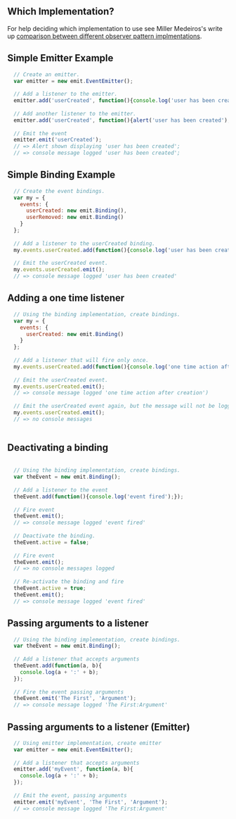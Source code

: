 ## Which Implementation?

For help deciding which implementation to use see Miller Medeiros's write up [comparison between different observer pattern implmentations](https://github.com/millermedeiros/js-signals/wiki/Comparison-between-different-Observer-Pattern-implementations).

## Simple Emitter Example

```javascript
  // Create an emitter.
  var emitter = new emit.EventEmitter();
  
  // Add a listener to the emitter.
  emitter.add('userCreated', function(){console.log('user has been created');});
  
  // Add another listener to the emitter.
  emitter.add('userCreated', function(){alert('user has been created');});
  
  // Emit the event
  emitter.emit('userCreated');
  // => Alert shown displaying 'user has been created';
  // => console message logged 'user has been created';
```
  
## Simple Binding Example

```javascript
  // Create the event bindings.
  var my = {
    events: {
      userCreated: new emit.Binding(),
      userRemoved: new emit.Binding()
    }
  };
  
  // Add a listener to the userCreated binding.
  my.events.userCreated.add(function(){console.log('user has been created');});
  
  // Emit the userCreated event.
  my.events.userCreated.emit();
  // => console message logged 'user has been created'
```

## Adding a one time listener

```javascript
  // Using the binding implementation, create bindings.
  var my = {
    events: {
      userCreated: new emit.Binding()
    }
  };
  
  // Add a listener that will fire only once.
  my.events.userCreated.add(function(){console.log('one time action after creation');}, true);
  
  // Emit the userCreated event.
  my.events.userCreated.emit();
  // => console message logged 'one time action after creation')
  
  // Emit the userCreated event again, but the message will not be logged this time.
  my.events.userCreated.emit();
  // => no console messages
  
```

## Deactivating a binding

```javascript
  
  // Using the binding implementation, create bindings.
  var theEvent = new emit.Binding();
  
  // Add a listener to the event
  theEvent.add(function(){console.log('event fired');});
  
  // Fire event
  theEvent.emit();
  // => console message logged 'event fired'
  
  // Deactivate the binding.
  theEvent.active = false;
  
  // Fire event
  theEvent.emit();
  // => no console messages logged
  
  // Re-activate the binding and fire
  theEvent.active = true;
  theEvent.emit();
  // => console message logged 'event fired'

```
  
## Passing arguments to a listener

```javascript
  // Using the binding implementation, create bindings.
  var theEvent = new emit.Binding();
  
  // Add a listener that accepts arguments
  theEvent.add(function(a, b){
    console.log(a + ':' + b);
  });
  
  // Fire the event passing arguments
  theEvent.emit('The First', 'Argument');
  // => console message logged 'The First:Argument'
```

## Passing arguments to a listener (Emitter)

```javascript
  // Using emitter implementation, create emitter
  var emitter = new emit.EventEmitter();
  
  // Add a listener that accepts arguments
  emitter.add('myEvent', function(a, b){
    console.log(a + ':' + b);
  });
 
  // Emit the event, passing arguments
  emitter.emit('myEvent', 'The First', 'Argument');
  // => console message logged 'The First:Argument'
```
 
 
 
 
 
 
  